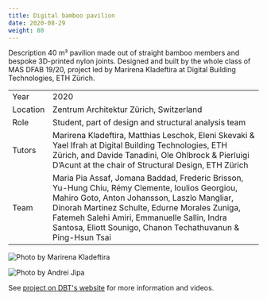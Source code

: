 ```yaml
---
title: Digital bamboo pavilion
date: 2020-08-29
weight: 80
---
```


Description 40 m² pavilion made out of straight bamboo members and bespoke
3D-printed nylon joints. Designed and built by the whole class of
MAS DFAB 19/20, project led by Marirena Kladeftira at Digital Building
Technologies, ETH Zürich.

<!-- excerptEnd -->

|          |                                                                                                                                                                                                                                                                                                                |
| -------- | -------------------------------------------------------------------------------------------------------------------------------------------------------------------------------------------------------------------------------------------------------------------------------------------------------------- |
| Year     | 2020                                                                                                                                                                                                                                                                                                           |
| Location | Zentrum Architektur Zürich, Switzerland                                                                                                                                                                                                                                                                        |
| Role     | Student, part of design and structural analysis team                                                                                                                                                                                                                                                           |
| Tutors   | Marirena Kladeftira, Matthias Leschok, Eleni Skevaki & Yael Ifrah at Digital Building Technologies, ETH Zürich, and Davide Tanadini, Ole Ohlbrock & Pierluigi D’Acunt at the chair of Structural Design, ETH Zürich                                                                                            |
| Team     | Maria Pia Assaf, Jomana Baddad, Frederic Brisson, Yu-Hung Chiu, Rémy Clemente, Ioulios Georgiou, Mahiro Goto, Anton Johansson, Laszlo Mangliar, Dinorah Martinez Schulte, Edurne Morales Zuniga, Fatemeh Salehi Amiri, Emmanuelle Sallin, Indra Santosa, Eliott Sounigo, Chanon Techathuvanun & Ping-Hsun Tsai |

![Photo by Marirena Kladeftira](./MarirenaKladeftira.jpg)

![Photo by Andrei Jipa](./AndreiJipa.webp)

See [project on DBT's website](https://dbt.arch.ethz.ch/project/digital-bamboo/)
for more information and videos.
